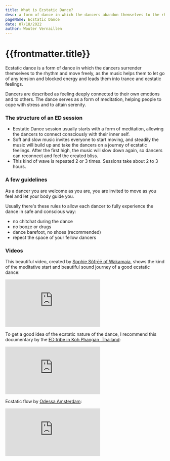 ```yaml
---
title: What is Ecstatic Dance?
desc: a form of dance in which the dancers abandon themselves to the rhythm and move freely, as the music leads them...
pageName: Ecstatic Dance
date: 07/18/2022
author: Wouter Vernaillen
---
```


# {{frontmatter.title}}

Ecstatic dance is a form of dance in which the dancers surrender themselves to the rhythm and move freely,
as the music helps them to let go of any tension and blocked energy and leads them into trance and ecstatic feelings.

Dancers are described as feeling deeply connected to their own emotions and to others. The dance serves as a form of meditation, helping people to cope with stress and to attain serenity.

### The structure of an ED session

* Ecstatic Dance session usually starts with a form of meditation, allowing the dancers to connect consciously with their inner self.
* Soft and slow music invites everyone to start moving, and steadily the music will build up and take the dancers on a journey of ecstatic feelings. After the first high, the music will slow down again, so dancers can reconnect and feel the created bliss.
* This kind of wave is repeated 2 or 3 times. Sessions take about 2 to 3 hours.

### A few guidelines

As a dancer you are welcome as you are, you are invited to move as you feel and let your body guide you.

Usually there's these rules to allow each dancer to fully experience the dance in safe and conscious way:

* no chitchat during the dance
* no booze or drugs
* dance barefoot, no shoes (recommended)
* repect the space of your fellow dancers

### Videos

This beautiful video, created by [Sophie Sôfrēē of Wakamaia](https://www.wakamaia.love/), shows the kind of the meditative start and beautiful sound journey of a good ecstatic dance:
<iframe src="https://www.youtube.com/embed/9CEnSTruBBg" frameborder="0" allow="accelerometer; autoplay; clipboard-write; encrypted-media; gyroscope; picture-in-picture" allowfullscreen class="proseIframe"></iframe>

To get a good idea of the ecstatic nature of the dance, I recommend this documentary by the [ED tribe in Koh Phangan, Thailand](https://www.facebook.com/EcstaticDanceThailand/):
<iframe src="https://www.youtube.com/embed/lY41coxPKuY" frameborder="0" allow="accelerometer; autoplay; clipboard-write; encrypted-media; gyroscope; picture-in-picture" allowfullscreen class="proseIframe"></iframe>

Ecstatic flow by [Odessa Amsterdam](https://www.odessa.amsterdam):

<iframe src="https://www.youtube.com/embed/N9Ft3UKDPWI" frameborder="0" allow="accelerometer; autoplay; clipboard-write; encrypted-media; gyroscope; picture-in-picture" allowfullscreen class="proseIframe"></iframe>
